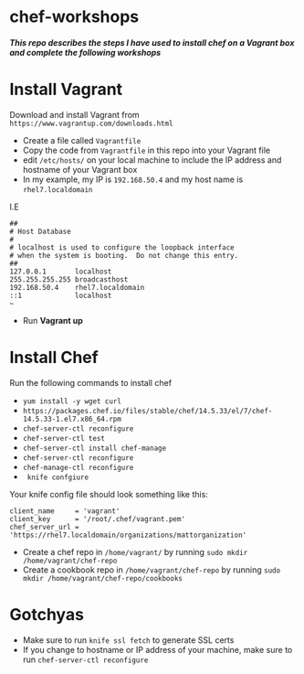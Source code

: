 # chef-workshops
##### This repo describes the steps I have used to install chef on a Vagrant box and complete the following workshops



# Install Vagrant
Download and install Vagrant from `https://www.vagrantup.com/downloads.html`

- Create a file called `Vagrantfile`
- Copy the code from `Vagrantfile` in this repo into your Vagrant file
- edit `/etc/hosts/` on your local machine to include the IP address and hostname of your Vagrant box
- In my example, my IP is `192.168.50.4` and my host name is  `rhel7.localdomain`

I.E

```
##
# Host Database
#
# localhost is used to configure the loopback interface
# when the system is booting.  Do not change this entry.
##
127.0.0.1       localhost
255.255.255.255 broadcasthost
192.168.50.4    rhel7.localdomain
::1             localhost
~                           

```
- Run **Vagrant up**


# Install Chef

Run the following commands to install chef

-  `yum install -y wget curl`
-  `https://packages.chef.io/files/stable/chef/14.5.33/el/7/chef-14.5.33-1.el7.x86_64.rpm`
-  `chef-server-ctl reconfigure` 
-  `chef-server-ctl test`
-  `chef-server-ctl install chef-manage`
-  `chef-server-ctl reconfigure`
-  `chef-manage-ctl reconfigure`
-  ` knife confgiure`

Your knife config file should look something like this:

```[default]
client_name     = 'vagrant'
client_key      = '/root/.chef/vagrant.pem'
chef_server_url = 'https://rhel7.localdomain/organizations/mattorganization'
```

- Create a chef repo in `/home/vagrant/` by running `sudo mkdir /home/vagrant/chef-repo`
- Create a cookbook repo in `/home/vagrant/chef-repo` by running `sudo mkdir /home/vagrant/chef-repo/cookbooks`

# Gotchyas

- Make sure to run `knife ssl fetch` to generate SSL certs
- If you change to hostname or IP address of your machine, make sure to run `chef-server-ctl reconfigure`



